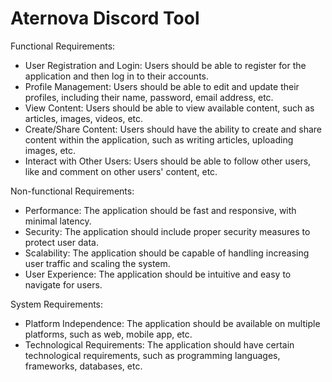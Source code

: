 # Aternova Discord Tool

Functional Requirements:
- User Registration and Login: Users should be able to register for the application and then log in to their accounts.
- Profile Management: Users should be able to edit and update their profiles, including their name, password, email address, etc.
- View Content: Users should be able to view available content, such as articles, images, videos, etc.
- Create/Share Content: Users should have the ability to create and share content within the application, such as writing articles, uploading images, etc.
- Interact with Other Users: Users should be able to follow other users, like and comment on other users' content, etc.

Non-functional Requirements:
- Performance: The application should be fast and responsive, with minimal latency.
- Security: The application should include proper security measures to protect user data.
- Scalability: The application should be capable of handling increasing user traffic and scaling the system.
- User Experience: The application should be intuitive and easy to navigate for users.

System Requirements:
- Platform Independence: The application should be available on multiple platforms, such as web, mobile app, etc.
- Technological Requirements: The application should have certain technological requirements, such as programming languages, frameworks, databases, etc.

